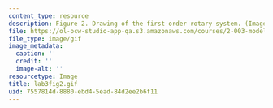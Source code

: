 ```yaml
---
content_type: resource
description: Figure 2. Drawing of the first-order rotary system. (Image by Prof. Trumper.)
file: https://ol-ocw-studio-app-qa.s3.amazonaws.com/courses/2-003-modeling-dynamics-and-control-i-spring-2005/7557814d8880ebd45ead84d2ee2b6f11_lab3fig2.gif
file_type: image/gif
image_metadata:
  caption: ''
  credit: ''
  image-alt: ''
resourcetype: Image
title: lab3fig2.gif
uid: 7557814d-8880-ebd4-5ead-84d2ee2b6f11
---
```

